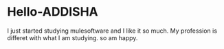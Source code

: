 # Hello-ADDISHA
I just started studying mulesoftware and I like it so much.
My profession is differet with what I am studying.
so am happy.
